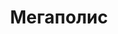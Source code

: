 --- 
title: "Мегаполис" 
site: "www.megapolis-yalta.ru" 
town: "Ялта" 
tel: ["(0654) 327-193, (0654) 273-592, +7 (978) 761-9664, +38 (096) 531-2053"] 
address: "Россия, Республика Крым, г. Ялта, ул.Соханя, 9" 
mail: "office@megapolis.yalta.ua" 
--- 